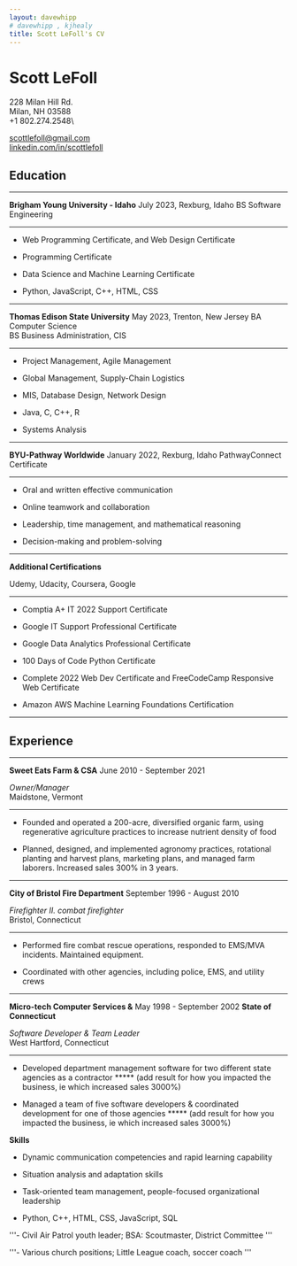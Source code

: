 ```yaml
---
layout: davewhipp
# davewhipp , kjhealy
title: Scott LeFoll's CV
---
```


# Scott LeFoll
228 Milan Hill Rd.\
Milan, NH 03588\
+1 802.274.2548\

scottlefoll@gmail.com\
[linkedin.com/in/scottlefoll](http://www.linkedin.com/in/scottlefoll)

## Education

  ---------------------------------------------- ------------------------
  
  **Brigham Young University - Idaho**           July 2023, Rexburg, Idaho
  BS Software Engineering                        
  
  ---------------------------------------------- ------------------------

-   Web Programming Certificate, and Web Design Certificate

-   Programming Certificate

-   Data Science and Machine Learning Certificate

-   Python, JavaScript, C++, HTML, CSS

  ---------------------------------------------- ------------------------
  
  **Thomas Edison State University**             May 2023, Trenton, New Jersey
  BA Computer Science                            
  BS Business Administration, CIS
  
  ---------------------------------------------- ------------------------

-   Project Management, Agile Management
  
-   Global Management, Supply-Chain Logistics
  
-   MIS, Database Design, Network Design
  
-   Java, C, C++, R
  
-   Systems Analysis

  ---------------------------------------------- ------------------------
  
  **BYU-Pathway Worldwide**                      January 2022, Rexburg, Idaho
  PathwayConnect Certificate                     
  
  ---------------------------------------------- ------------------------

-   Oral and written effective communication

-   Online teamwork and collaboration

-   Leadership, time management, and mathematical reasoning

-   Decision-making and problem-solving

 ---------------------------------------------- ------------------------
  
  **Additional Certifications**

  Udemy, Udacity, Coursera, Google

  ---------------------------------------------- ------------------------

-   Comptia A+ IT 2022 Support Certificate

-   Google IT Support Professional Certificate

-   Google Data Analytics Professional Certificate

-   100 Days of Code Python Certificate

-   Complete 2022 Web Dev Certificate and FreeCodeCamp Responsive Web Certificate

-   Amazon AWS Machine Learning Foundations Certification

---------------------------------------------- ------------------------

## Experience

  ---------------------------------------------- ------------------------

  **Sweet Eats Farm & CSA**                      June 2010 - September 2021

  *Owner/Manager*                                
  Maidstone, Vermont

  ---------------------------------------------- ------------------------

-   Founded and operated a 200-acre, diversified organic farm, using
    regenerative agriculture practices to increase nutrient density of food

-   Planned, designed, and implemented agronomy practices, rotational planting and harvest plans, marketing plans, and managed farm laborers. Increased sales 300% in 3 years.

  ---------------------------------------------- ------------------------

  **City of Bristol Fire Department**            September 1996 - August 2010

  *Firefighter II. combat firefighter*           
  Bristol, Connecticut

  ---------------------------------------------- ------------------------

-   Performed fire combat rescue operations, responded to EMS/MVA
    incidents. Maintained equipment.

-   Coordinated with other agencies, including police, EMS, and utility crews

  ---------------------------------------------- ------------------------

  **Micro-tech Computer Services &**             May 1998 - September 2002
  **State of Connecticut**                                  

  *Software Developer & Team Leader*             
  West Hartford, Connecticut

  ---------------------------------------------- ------------------------

-   Developed department management software for two different state
    agencies as a contractor ***** (add result for how you impacted the business, ie which increased sales 3000%)

-   Managed a team of five software developers & coordinated development
    for one of those agencies ***** (add result for how you impacted the business, ie which increased sales 3000%)

**Skills**

-   Dynamic communication competencies and rapid learning capability

-   Situation analysis and adaptation skills

-   Task-oriented team management, people-focused organizational
    leadership

-   Python, C++, HTML, CSS, JavaScript, SQL

'''-   Civil Air Patrol youth leader; BSA: Scoutmaster, District Committee '''

'''-   Various church positions; Little League coach, soccer coach '''
